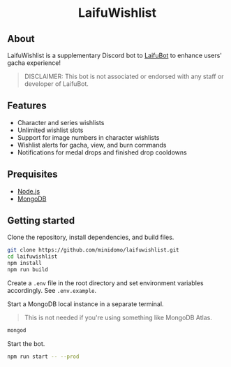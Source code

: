 <h1 align="center">LaifuWishlist</h1>

## About

LaifuWishlist is a supplementary Discord bot to [LaifuBot](https://laifubot.fandom.com/wiki/Laifubot_Wiki) to enhance users' gacha experience!

> DISCLAIMER: This bot is not associated or endorsed with any staff or developer of LaifuBot.

## Features

- Character and series wishlists
- Unlimited wishlist slots
- Support for image numbers in character wishlists
- Wishlist alerts for gacha, view, and burn commands
- Notifications for medal drops and finished drop cooldowns

## Prequisites

- [Node.js](https://nodejs.org/en/)
- [MongoDB](https://www.mongodb.com/)

## Getting started

Clone the repository, install dependencies, and build files.

```sh
git clone https://github.com/minidomo/laifuwishlist.git
cd laifuwishlist
npm install
npm run build
```

Create a `.env` file in the root directory and set environment variables accordingly. See `.env.example`.

Start a MongoDB local instance in a separate terminal. 

> This is not needed if you're using something like MongoDB Atlas.

```sh
mongod
```

Start the bot.

```sh
npm run start -- --prod
```